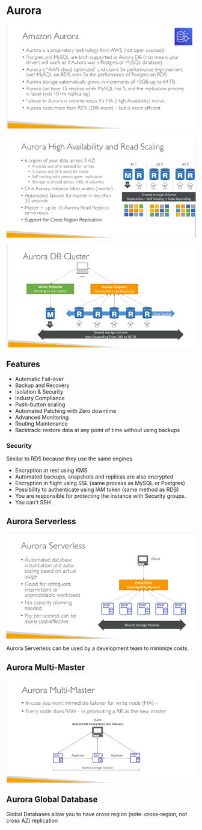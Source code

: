 # Aurora

![1311baf570103df8ee6c92a851eb597a.png](1311baf570103df8ee6c92a851eb597a.png)

![de80b1bb1dd7fe97863593b306b53c4c.png](de80b1bb1dd7fe97863593b306b53c4c.png)

![2d2b7f5d2cd0a20e1cc0a015d1075a36.png](2d2b7f5d2cd0a20e1cc0a015d1075a36.png)

## Features

- Automatic Fail-over
- Backup and Recovery
- Isolation & Security
- Industy Compliance
- Push-button scaling 
- Automated Patching with Zero downtime 
- Advanced Monitoring 
- Routing Maintenance 
- Backtrack: restore data at any point of time without using backups

### Security

Similar to RDS because they use the same engines

- Encryption at rest using KMS 
- Automated backups, snapshots and replicas are also encrypted
- Encryption in flight using SSL (same process as MySQL or Postgres)
- Possibility to authenticate using IAM token (same method as RDS)
- You are responsible for protecting the instance with Security groups.
- You can't SSH

## Aurora Serverless

![c656cdff2fcfb631efc96604a3d3e7fb.png](c656cdff2fcfb631efc96604a3d3e7fb.png)

Aurora Serverless can be used by a development team to minimize costs.

## Aurora Multi-Master

![8dae5d3bec6d786e18304706bb33c077.png](8dae5d3bec6d786e18304706bb33c077.png)


## Aurora Global Database

Global Databases allow you to have cross region (note: cross-region, not cross AZ) replication